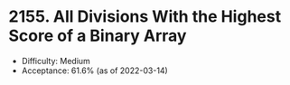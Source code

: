 # 2155. All Divisions With the Highest Score of a Binary Array
- Difficulty: Medium
- Acceptance: 61.6% (as of 2022-03-14)
